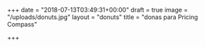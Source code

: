 +++
date = "2018-07-13T03:49:31+00:00"
draft = true
image = "/uploads/donuts.jpg"
layout = "donuts"
title = "donas para Pricing Compass"

+++
